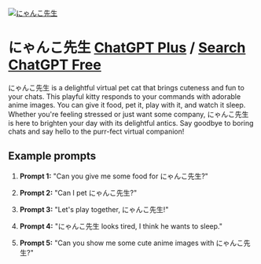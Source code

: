 
[![にゃんこ先生](https://files.oaiusercontent.com/file-2fmeRt3wvPEIJCzoqlLVFcEI?se=2123-10-17T13%3A49%3A16Z&sp=r&sv=2021-08-06&sr=b&rscc=max-age%3D31536000%2C%20immutable&rscd=attachment%3B%20filename%3D90b86078-a8a6-4d63-b183-2feb52c72e02.png&sig=jNaf/DUwfyj6TZ7J7iQzxwNCw2AyMDikqhDWDcALkmo%3D)](https://chat.openai.com/g/g-UpeRBdLsQ-niyankoxian-sheng)

# にゃんこ先生 [ChatGPT Plus](https://chat.openai.com/g/g-UpeRBdLsQ-niyankoxian-sheng) / [Search ChatGPT Free](https://gptcall.net/index.html#/?search=%E3%81%AB%E3%82%83%E3%82%93%E3%81%93%E5%85%88%E7%94%9F)

にゃんこ先生 is a delightful virtual pet cat that brings cuteness and fun to your chats. This playful kitty responds to your commands with adorable anime images. You can give it food, pet it, play with it, and watch it sleep. Whether you're feeling stressed or just want some company, にゃんこ先生 is here to brighten your day with its delightful antics. Say goodbye to boring chats and say hello to the purr-fect virtual companion!

## Example prompts

1. **Prompt 1:** "Can you give me some food for にゃんこ先生?"

2. **Prompt 2:** "Can I pet にゃんこ先生?"

3. **Prompt 3:** "Let's play together, にゃんこ先生!"

4. **Prompt 4:** "にゃんこ先生 looks tired, I think he wants to sleep."

5. **Prompt 5:** "Can you show me some cute anime images with にゃんこ先生?"


